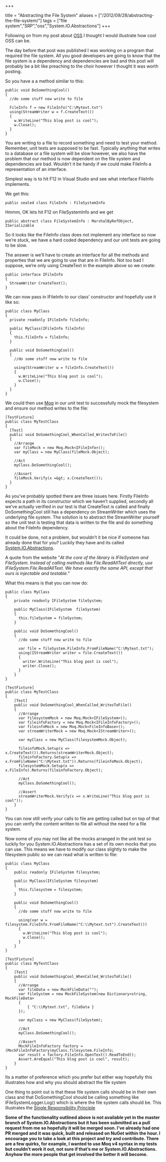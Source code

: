 +++

title = "Abstracting the File System"
aliases = ["/2012/09/28/abstracting-the-file-system/"]
tags = ["file system","SRP","oss","System.IO.Abstractions"]
+++

Following on from my post about [OSS][1] I thought I would illustrate how cool OSS can be.

The day before that post was published I was working on a program that required the file system. All you good developers are going to know that the file system is a dependency and dependencies are bad and this post will probably be a bit like preaching to the choir however I thought it was worth posting.

So you have a a method similar to this:

	public void DoSomethingCool()
	{
	  //do some stuff now write to file
	
	  FileInfo f = new FileInfo("C:\Mytext.txt")
	  using(StreamWriter w = f.CreateText())
	  {
	    w.WriteLine("This blog post is cool");
	    w.Close();
	  }
	}

You are writing to a file to record something and need to test your method. Remember, unit tests are supposed to be fast. Typically anything that writes to a database or a file system will be slow however, we also have the problem that our method is now dependent on the file system and dependencies are bad. Wouldn’t it be handy if we could make FileInfo a representation of an interface.

<!--more-->

Simplest way is to hit F12 in Visual Studio and see what interface FileInfo implements.

We get this:

	public sealed class FileInfo : FileSystemInfo

Hmmm, OK lets hit F12 on FileSystemInfo and we get

	public abstract class FileSystemInfo : MarshalByRefObject, ISerializable

So it looks like the FileInfo class does not implement any interface so now we’re stuck, we have a hard coded dependency and our unit tests are going to be slow.

The answer is we’ll have to create an interface for all the methods and properties that we are going to use that are in FileInfo. Not too bad I suppose, we’re only using CreateText in the example above so we create:

	public interface IFileInfo
	{
	  StreamWriter CreateText();
	}

We can now pass in IFileInfo to our class’ constructor and hopefully use it like so:

	public class MyClass
	{
	  private readonly IFileInfo fileInfo;
	
	  public MyClass(IFileInfo fileInfo)
	  {
	    this.fileInfo = fileInfo;
	  }
	
	  public void DoSomethingCool()
	  {
	    //do some stuff now write to file
	
	    using(StreamWriter w = fileInfo.CreateText())
	    {
	      w.WriteLine("This blog post is cool");
	      w.Close();
	    }
	  }
	}

We could then use [Moq][3] in our unit test to successfully mock the filesystem and ensure our method writes to the file:

	[TestFixture]
	public class MyTestClass
	{
	  [Test]
	  public void DoSomethingCool_WhenCalled_WritesToFile()
	  {
	    //Arrange
	    var fileMock = new Moq.Mock<IFileInfo>();
	    var myClass = new MyClass(fileMock.Object);
	       
	    //Act
	    myClass.DoSomethingCool();
	
	    //Assert
	    fileMock.Verify(x =&gt; x.CreateText());
	  }
	}

As you’ve probably spotted there are three issues here. Firstly FileInfo expects a path in its constructor which we haven’t supplied, secondly all we’ve actually verified in our test is that CreateText is called and finally DoSomethingCool still has a dependency on StreamWriter which uses the underlying file system. The solution is to abstract the StreamWriter yourself so the unit test is testing that data is written to the file and do something about the FileInfo dependency.

It could be done, not a problem, but wouldn’t it be nice if someone has already done that for you? Luckily they have and its called [System.IO.Abstractions][4].

A quote from the website "_At the core of the library is IFileSystem and FileSystem. Instead of calling methods like File.ReadAllText directly, use IFileSystem.File.ReadAllText. We have exactly the same API, except that ours is injectable and testable._"

What this means is that you can now do:

	public class MyClass
	{
	    private readonly IFileSystem fileSystem;
	
	    public MyClass(IFileSystem  fileSystem)
	    {
	      this.fileSystem = fileSystem;
	    }
	
	    public void DoSomethingCool()
	    {
	      //do some stuff now write to file
	
	      var file = fileSystem.FileInfo.FromFileName("C:\Mytext.txt");
	      using(IStreamWriter writer = file.CreateText())
	      {
	        writer.WriteLine("This blog post is cool");
	        writer.Close();
	      }
	    }
	}
	
	[TestFixture]
	public class MyTestClass
	{
	    [Test]
	    public void DoSomethingCool_WhenCalled_WritesToFile()
	    {
	      //Arrange
	      var filesystemMock = new Moq.Mock<IFileSystem>();
      	  var fileinfoFactory = new Moq.Mock<IFileInfoFactory>();
      	  var fileinfoMock = new Moq.Mock<FileInfoBase>();
      	  var streamWriterMock = new Moq.Mock<IStreamWriter>();
	
	      var myClass = new MyClass(filesystemMock.Object);
	
	      fileinfoMock.Setup(x => x.CreateText()).Returns(streamWriterMock.Object);
	      fileinfoFactory.Setup(x => x.FromFileName("C:\Mytext.txt")).Returns(fileinfoMock.Object);
	      filesystemMock.Setup(x => x.FileInfo).Returns(fileinfoFactory.Object);
	
	      //Act
	      myClass.DoSomethingCool();
	
	      //Assert
	      streamWriterMock.Verify(x => x.WriteLine("This blog post is cool"));
	    }
	}

You can now still verify your calls to file are getting called but on top of that you can verify the content written to file all without the need for a file system.

Now some of you may not like all the mocks arranged in the unit test so luckily for you System.IO.Abstractions has a set of its own mocks that you can use. This means we have to modify our class slightly to make the filesystem public so we can read what is written to file:

	public class MyClass
	{
	    public readonly IFileSystem filesystem;
	
	    public MyClass(IFileSystem filesystem)
	    {
	      this.filesystem = filesystem;
	    }
	
	    public void DoSomethingCool()
	    {
	      //do some stuff now write to file
	
	      using(var w = filesystem.FileInfo.FromFileName("C:\\Mytext.txt").CreateText())
	      {
	        w.WriteLine("This blog post is cool");
	        w.Close();
	      }
	    }
	}
	
	[TestFixture]
	public class MyTestClass
	{
	    [Test]
	    public void DoSomethingCool_WhenCalled_WritesToFile()
	    {
	      //Arrange
	      var fileData = new MockFileData("");
	      var fileSystem = new MockFileSystem(new Dictionary<string, MockFileData>
	      {
	          { "C:\\Mytext.txt", fileData }
	      });
	
	      var myClass = new MyClass(fileSystem);
	        
	      //Act
	      myClass.DoSomethingCool();
	
	      //Assert
	      MockFileInfoFactory factory = (MockFileInfoFactory)myClass.filesystem.FileInfo;
	      var result = factory.FileInfo.OpenText().ReadToEnd();
	      Assert.AreEqual("This blog post is cool", result);
	    }
	}


Its a matter of preference which you prefer but either way hopefully this illustrates how and why you should abstract the file system

One thing to point out is that these file system calls should be in their own class and that DoSomethingCool should be calling something like IFileSystemLogger.Log() which is where the file system calls should be. This illustrates the [Single Responsibility Principle][5]

**Some of the functionality outlined above is not available yet in the master branch of System.IO.Abstractions but it has been submitted as a pull request from me so hopefully it will be merged soon. I’ve already had one PR merged and it was quick, built and released on NuGet within the hour. I encourage you to take a look at this project and try and contribute. There are a few quirks, for example, I wanted to use Moq v4 syntax in my tests but couldn’t work it out, not sure if that’s me or System.IO.Abstractions. Anyhow the more people that get involved the better it will become.**

   [1]: http://blog.jonathanchannon.com/2012/09/25/is-oss-good-for-your-career/
   [3]: https://code.google.com/p/moq/
   [4]: https://github.com/tathamoddie/System.IO.Abstractions
   [5]: http://en.wikipedia.org/wiki/Single_responsibility_principle
  
